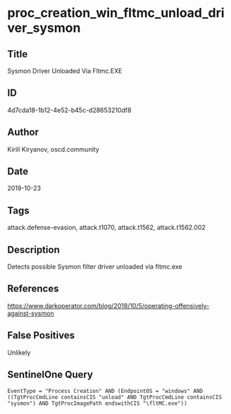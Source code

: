 # proc_creation_win_fltmc_unload_driver_sysmon

## Title
Sysmon Driver Unloaded Via Fltmc.EXE

## ID
4d7cda18-1b12-4e52-b45c-d28653210df8

## Author
Kirill Kiryanov, oscd.community

## Date
2019-10-23

## Tags
attack.defense-evasion, attack.t1070, attack.t1562, attack.t1562.002

## Description
Detects possible Sysmon filter driver unloaded via fltmc.exe

## References
https://www.darkoperator.com/blog/2018/10/5/operating-offensively-against-sysmon

## False Positives
Unlikely

## SentinelOne Query
```
EventType = "Process Creation" AND (EndpointOS = "windows" AND ((TgtProcCmdLine containsCIS "unload" AND TgtProcCmdLine containsCIS "sysmon") AND TgtProcImagePath endswithCIS "\fltMC.exe"))

```